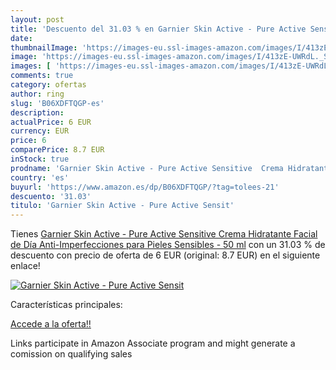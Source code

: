 ```yaml
---
layout: post
title: 'Descuento del 31.03 % en Garnier Skin Active - Pure Active Sensit'
date: 
thumbnailImage: 'https://images-eu.ssl-images-amazon.com/images/I/413zE-UWRdL._SL200_.jpg'
image: 'https://images-eu.ssl-images-amazon.com/images/I/413zE-UWRdL._SL200_.jpg'
images: [ 'https://images-eu.ssl-images-amazon.com/images/I/413zE-UWRdL._SL200_.jpg' ]
comments: true
category: ofertas
author: ring
slug: 'B06XDFTQGP-es'
description:
actualPrice: 6 EUR
currency: EUR
price: 6
comparePrice: 8.7 EUR
inStock: true
prodname: 'Garnier Skin Active - Pure Active Sensitive  Crema Hidratante Facial de Día  Anti-Imperfecciones  para Pieles Sensibles - 50 ml'
country: 'es'
buyurl: 'https://www.amazon.es/dp/B06XDFTQGP/?tag=tolees-21'
descuento: '31.03'
titulo: 'Garnier Skin Active - Pure Active Sensit'
---
```


Tienes [Garnier Skin Active - Pure Active Sensitive  Crema Hidratante Facial de Día  Anti-Imperfecciones  para Pieles Sensibles - 50 ml](https://www.amazon.es/dp/B06XDFTQGP/?tag=tolees-21) con un 31.03 % de descuento con precio de oferta de 6 EUR (original: 8.7 EUR) en el siguiente enlace!

[![Garnier Skin Active - Pure Active Sensit](https://images-eu.ssl-images-amazon.com/images/I/413zE-UWRdL._SL200_.jpg)](https://www.amazon.es/dp/B06XDFTQGP/?tag=tolees-21)

Características principales:


[Accede a la oferta!!](https://www.amazon.es/dp/B06XDFTQGP/?tag=tolees-21)

Links participate in Amazon Associate program and might generate a comission on qualifying sales


